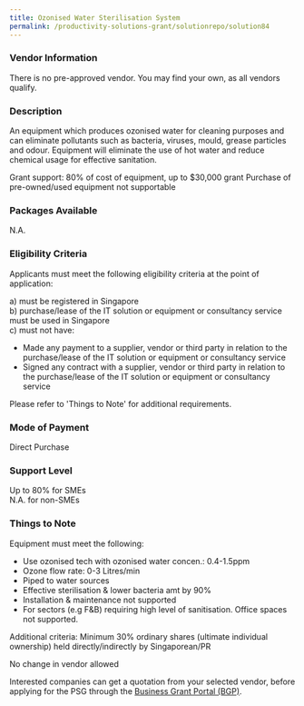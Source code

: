 ```yaml
---
title: Ozonised Water Sterilisation System
permalink: /productivity-solutions-grant/solutionrepo/solution84
---
```


### Vendor Information
There is no pre-approved vendor. You may find your own, as all vendors qualify.

### Description

An equipment which produces ozonised water for cleaning purposes and can eliminate pollutants such as bacteria, viruses, mould, grease particles and odour. Equipment will eliminate the use of hot water and reduce chemical usage for effective sanitation. 

Grant support: 80% of cost of equipment, up to $30,000 grant
Purchase of pre-owned/used equipment not supportable

### Packages Available

N.A.

### Eligibility Criteria

Applicants must meet the following eligibility criteria at the point of application:

a) must be registered in Singapore <br>
b) purchase/lease of the IT solution or equipment or consultancy service must be used in Singapore <br>
c) must not have:
- Made any payment to a supplier, vendor or third party in relation to the purchase/lease of the IT solution or equipment or consultancy service
- Signed any contract with a supplier, vendor or third party in relation to the purchase/lease of the IT solution or equipment or consultancy service

Please refer to 'Things to Note' for additional requirements.

### Mode of Payment
Direct Purchase

### Support Level
Up to 80% for SMEs <br>
N.A. for non-SMEs

### Things to Note
Equipment must meet the following:
- Use ozonised tech with ozonised water concen.: 0.4-1.5ppm
- Ozone flow rate: 0-3 Litres/min
- Piped to water sources
- Effective sterilisation & lower bacteria amt by 90%
- Installation & maintenance not supported
- For sectors (e.g F&B) requiring high level of sanitisation. Office spaces not supported.

Additional criteria: Minimum 30% ordinary shares (ultimate individual ownership) held directly/indirectly by Singaporean/PR

No change in vendor allowed

Interested companies can get a quotation from your selected vendor, before applying for the PSG through the <a target='_blank' href='https://www.businessgrants.gov.sg/'>Business Grant Portal (BGP)</a>.
